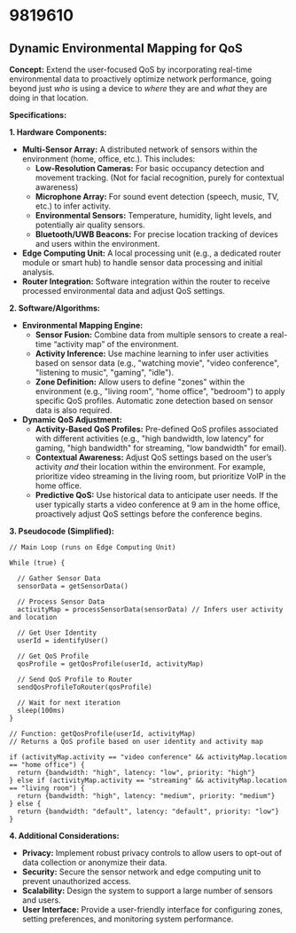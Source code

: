 # 9819610

## Dynamic Environmental Mapping for QoS

**Concept:** Extend the user-focused QoS by incorporating real-time environmental data to proactively optimize network performance, going beyond just *who* is using a device to *where* they are and *what* they are doing in that location.

**Specifications:**

**1. Hardware Components:**

*   **Multi-Sensor Array:** A distributed network of sensors within the environment (home, office, etc.). This includes:
    *   **Low-Resolution Cameras:** For basic occupancy detection and movement tracking. (Not for facial recognition, purely for contextual awareness)
    *   **Microphone Array:** For sound event detection (speech, music, TV, etc.) to infer activity.
    *   **Environmental Sensors:** Temperature, humidity, light levels, and potentially air quality sensors.
    *   **Bluetooth/UWB Beacons:** For precise location tracking of devices and users within the environment.
*   **Edge Computing Unit:** A local processing unit (e.g., a dedicated router module or smart hub) to handle sensor data processing and initial analysis.
*   **Router Integration:** Software integration within the router to receive processed environmental data and adjust QoS settings.

**2. Software/Algorithms:**

*   **Environmental Mapping Engine:**
    *   **Sensor Fusion:** Combine data from multiple sensors to create a real-time “activity map” of the environment.
    *   **Activity Inference:** Use machine learning to infer user activities based on sensor data (e.g., "watching movie", "video conference", "listening to music", "gaming", "idle").
    *   **Zone Definition:**  Allow users to define "zones" within the environment (e.g., "living room", "home office", "bedroom") to apply specific QoS profiles.  Automatic zone detection based on sensor data is also required.
*   **Dynamic QoS Adjustment:**
    *   **Activity-Based QoS Profiles:**  Pre-defined QoS profiles associated with different activities (e.g., "high bandwidth, low latency" for gaming, "high bandwidth" for streaming, "low bandwidth" for email).
    *   **Contextual Awareness:** Adjust QoS settings based on the user’s activity *and* their location within the environment. For example, prioritize video streaming in the living room, but prioritize VoIP in the home office.
    *   **Predictive QoS:** Use historical data to anticipate user needs.  If the user typically starts a video conference at 9 am in the home office, proactively adjust QoS settings before the conference begins.

**3.  Pseudocode (Simplified):**

```
// Main Loop (runs on Edge Computing Unit)

While (true) {

  // Gather Sensor Data
  sensorData = getSensorData()

  // Process Sensor Data
  activityMap = processSensorData(sensorData) // Infers user activity and location

  // Get User Identity
  userId = identifyUser()

  // Get QoS Profile
  qosProfile = getQosProfile(userId, activityMap)

  // Send QoS Profile to Router
  sendQosProfileToRouter(qosProfile)

  // Wait for next iteration
  sleep(100ms)
}

// Function: getQosProfile(userId, activityMap)
// Returns a QoS profile based on user identity and activity map

if (activityMap.activity == "video conference" && activityMap.location == "home office") {
  return {bandwidth: "high", latency: "low", priority: "high"}
} else if (activityMap.activity == "streaming" && activityMap.location == "living room") {
  return {bandwidth: "high", latency: "medium", priority: "medium"}
} else {
  return {bandwidth: "default", latency: "default", priority: "low"}
}
```

**4. Additional Considerations:**

*   **Privacy:** Implement robust privacy controls to allow users to opt-out of data collection or anonymize their data.
*   **Security:** Secure the sensor network and edge computing unit to prevent unauthorized access.
*   **Scalability:** Design the system to support a large number of sensors and users.
*   **User Interface:** Provide a user-friendly interface for configuring zones, setting preferences, and monitoring system performance.